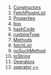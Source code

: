 1.  [Constructors](./FetchPluginList-class#constructors.md)
2.  [FetchPluginList](./FetchPluginList/FetchPluginList.md)
3.  [Properties](./FetchPluginList-class#instance-properties.md)
4.  [box](./FetchPluginList/box.md)
5.  [hashCode](https://api.flutter.dev/flutter/dart-core/Object/hashCode.html)
6.  [runtimeType](https://api.flutter.dev/flutter/dart-core/Object/runtimeType.html)
7.  [Methods](./FetchPluginList-class#instance-methods.md)
8.  [fetchList](./FetchPluginList/fetchList.md)
9.  [noSuchMethod](https://api.flutter.dev/flutter/dart-core/Object/noSuchMethod.html)
10. [toString](https://api.flutter.dev/flutter/dart-core/Object/toString.html)
11. [Operators](./FetchPluginList-class#operators.md)
12. [operator
    ==](https://api.flutter.dev/flutter/dart-core/Object/operator_equals.html)
